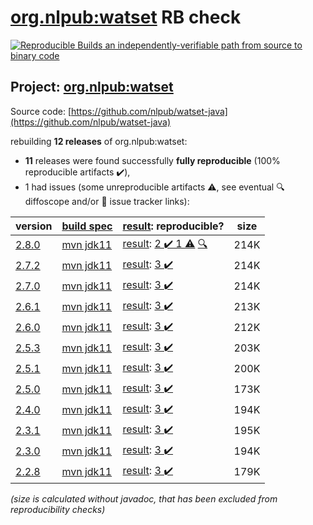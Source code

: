 [org.nlpub:watset](https://search.maven.org/artifact/org.nlpub/watset/) RB check
=======

[![Reproducible Builds](https://reproducible-builds.org/images/logos/rb.svg) an independently-verifiable path from source to binary code](https://reproducible-builds.org/)

## Project: [org.nlpub:watset](https://search.maven.org/artifact/org.nlpub/watset/)

Source code: [https://github.com/nlpub/watset-java](https://github.com/nlpub/watset-java)

rebuilding **12 releases** of org.nlpub:watset:
- **11** releases were found successfully **fully reproducible** (100% reproducible artifacts :heavy_check_mark:),
- 1 had issues (some unreproducible artifacts :warning:, see eventual :mag: diffoscope and/or :memo: issue tracker links):

| version | [build spec](/BUILDSPEC.md) | [result](https://reproducible-builds.org/docs/jvm/): reproducible? | size |
| -- | --------- | ------ | -- |
| [2.8.0](https://search.maven.org/artifact/org.nlpub/watset/2.8.0/pom) | [mvn jdk11](watset-2.8.0.buildspec) | [result](watset-2.8.0.buildinfo): [2 :heavy_check_mark:  1 :warning:](watset-2.8.0.buildcompare) [:mag:](watset-2.8.0.diffoscope) | 214K |
| [2.7.2](https://search.maven.org/artifact/org.nlpub/watset/2.7.2/pom) | [mvn jdk11](watset-2.7.2.buildspec) | [result](watset-2.7.2.buildinfo): [3 :heavy_check_mark: ](watset-2.7.2.buildcompare) | 214K |
| [2.7.0](https://search.maven.org/artifact/org.nlpub/watset/2.7.0/pom) | [mvn jdk11](watset-2.7.0.buildspec) | [result](watset-2.7.0.buildinfo): [3 :heavy_check_mark: ](watset-2.7.0.buildcompare) | 214K |
| [2.6.1](https://search.maven.org/artifact/org.nlpub/watset/2.6.1/pom) | [mvn jdk11](watset-2.6.1.buildspec) | [result](watset-2.6.1.buildinfo): [3 :heavy_check_mark: ](watset-2.6.1.buildcompare) | 213K |
| [2.6.0](https://search.maven.org/artifact/org.nlpub/watset/2.6.0/pom) | [mvn jdk11](watset-2.6.0.buildspec) | [result](watset-2.6.0.buildinfo): [3 :heavy_check_mark: ](watset-2.6.0.buildcompare) | 212K |
| [2.5.3](https://search.maven.org/artifact/org.nlpub/watset/2.5.3/pom) | [mvn jdk11](watset-2.5.3.buildspec) | [result](watset-2.5.3.buildinfo): [3 :heavy_check_mark: ](watset-2.5.3.buildcompare) | 203K |
| [2.5.1](https://search.maven.org/artifact/org.nlpub/watset/2.5.1/pom) | [mvn jdk11](watset-2.5.1.buildspec) | [result](watset-2.5.1.buildinfo): [3 :heavy_check_mark: ](watset-2.5.1.buildcompare) | 200K |
| [2.5.0](https://search.maven.org/artifact/org.nlpub/watset/2.5.0/pom) | [mvn jdk11](watset-2.5.0.buildspec) | [result](watset-2.5.0.buildinfo): [3 :heavy_check_mark: ](watset-2.5.0.buildcompare) | 173K |
| [2.4.0](https://search.maven.org/artifact/org.nlpub/watset/2.4.0/pom) | [mvn jdk11](watset-2.4.0.buildspec) | [result](watset-2.4.0.buildinfo): [3 :heavy_check_mark: ](watset-2.4.0.buildcompare) | 194K |
| [2.3.1](https://search.maven.org/artifact/org.nlpub/watset/2.3.1/pom) | [mvn jdk11](watset-2.3.1.buildspec) | [result](watset-2.3.1.buildinfo): [3 :heavy_check_mark: ](watset-2.3.1.buildcompare) | 195K |
| [2.3.0](https://search.maven.org/artifact/org.nlpub/watset/2.3.0/pom) | [mvn jdk11](watset-2.3.0.buildspec) | [result](watset-2.3.0.buildinfo): [3 :heavy_check_mark: ](watset-2.3.0.buildcompare) | 194K |
| [2.2.8](https://search.maven.org/artifact/org.nlpub/watset/2.2.8/pom) | [mvn jdk11](watset-2.2.8.buildspec) | [result](watset-2.2.8.buildinfo): [3 :heavy_check_mark: ](watset-2.2.8.buildcompare) | 179K |

<i>(size is calculated without javadoc, that has been excluded from reproducibility checks)</i>
